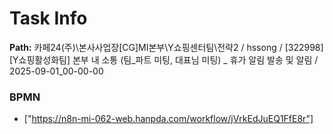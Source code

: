 # Task Info

**Path:** 카페24(주)\본사사업장\[CG]MI본부\Y쇼핑센터팀\전략2 / hssong / [322998] [Y쇼핑활성화팀] 본부 내 소통 (팀_파트 미팅, 대표님 미팅) _ 휴가 알림 발송 및 알림 / 2025-09-01_00-00-00

### BPMN
- ["https://n8n-mi-062-web.hanpda.com/workflow/jVrkEdJuEQ1FfE8r"]

